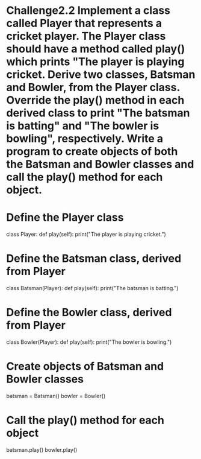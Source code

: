 # Challenge2.2 Implement a class called Player that represents a cricket player. The Player class should have a method called play() which prints "The player is playing cricket. Derive two classes, Batsman and Bowler, from the Player class. Override the play() method in each derived class to print "The batsman is batting" and "The bowler is bowling", respectively. Write a program to create objects of both the Batsman and Bowler classes and call the play() method for each object.
# Define the Player class
class Player:
    def play(self):
        print("The player is playing cricket.")
# Define the Batsman class, derived from Player
class Batsman(Player):
    def play(self):
        print("The batsman is batting.")
# Define the Bowler class, derived from Player
class Bowler(Player):
    def play(self):
        print("The bowler is bowling.")
# Create objects of Batsman and Bowler classes
batsman = Batsman()
bowler = Bowler()
# Call the play() method for each object
batsman.play()
bowler.play()
